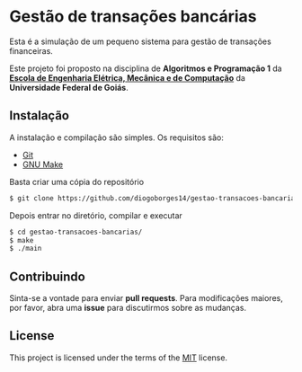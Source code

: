 # Gestão de transações bancárias

Esta é a simulação de um pequeno sistema para gestão de transações financeiras.

Este projeto foi proposto na disciplina de **Algoritmos e Programação 1** da [**Escola de Engenharia Elétrica, Mecânica e de Computação**](https://emc.ufg.br/) da **Universidade Federal de Goiás**.

## Instalação

A instalação e compilação são simples. Os requisitos são:

* [Git](https://git-scm.com/)
* [GNU Make](https://www.gnu.org/software/make/)

Basta criar uma cópia do repositório
```bash
$ git clone https://github.com/diogoborges14/gestao-transacoes-bancarias.git
```
Depois entrar no diretório, compilar e executar
```bash
$ cd gestao-transacoes-bancarias/
$ make
$ ./main
```

## Contribuindo
Sinta-se a vontade para enviar **pull requests**. Para modificações maiores, por favor, abra uma **issue** para discutirmos sobre as mudanças.

## License
This project is licensed under the terms of the [MIT](https://choosealicense.com/licenses/mit/) license.
